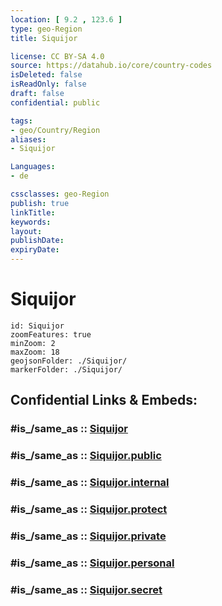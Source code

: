 ```yaml
---
location: [ 9.2 , 123.6 ] 
type: geo-Region
title: Siquijor

license: CC BY-SA 4.0
source: https://datahub.io/core/country-codes
isDeleted: false
isReadOnly: false
draft: false
confidential: public

tags:
- geo/Country/Region
aliases:
- Siquijor

Languages:
- de

cssclasses: geo-Region
publish: true
linkTitle: 
keywords: 
layout: 
publishDate: 
expiryDate: 
---
```


# Siquijor

```leaflet
id: Siquijor
zoomFeatures: true 
minZoom: 2 
maxZoom: 18
geojsonFolder: ./Siquijor/
markerFolder: ./Siquijor/
```


## Confidential Links & Embeds: 

### #is_/same_as :: [Siquijor](/_Standards/Earth/Continent/Asia/Asia~South~East/Malay_Archipelago/Philippines/Regions~Philippines/Siquijor.md) 

### #is_/same_as :: [Siquijor.public](/_public/Earth/Continent/Asia/Asia~South~East/Malay_Archipelago/Philippines/Regions~Philippines/Siquijor.public.md) 

### #is_/same_as :: [Siquijor.internal](/_internal/Earth/Continent/Asia/Asia~South~East/Malay_Archipelago/Philippines/Regions~Philippines/Siquijor.internal.md) 

### #is_/same_as :: [Siquijor.protect](/_protect/Earth/Continent/Asia/Asia~South~East/Malay_Archipelago/Philippines/Regions~Philippines/Siquijor.protect.md) 

### #is_/same_as :: [Siquijor.private](/_private/Earth/Continent/Asia/Asia~South~East/Malay_Archipelago/Philippines/Regions~Philippines/Siquijor.private.md) 

### #is_/same_as :: [Siquijor.personal](/_personal/Earth/Continent/Asia/Asia~South~East/Malay_Archipelago/Philippines/Regions~Philippines/Siquijor.personal.md) 

### #is_/same_as :: [Siquijor.secret](/_secret/Earth/Continent/Asia/Asia~South~East/Malay_Archipelago/Philippines/Regions~Philippines/Siquijor.secret.md)

